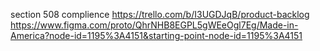section 508 complience 
https://trello.com/b/I3UGDJqB/product-backlog
https://www.figma.com/proto/QhrNHB8EGPL5gWEeOgl7Eg/Made-in-America?node-id=1195%3A4151&starting-point-node-id=1195%3A4151